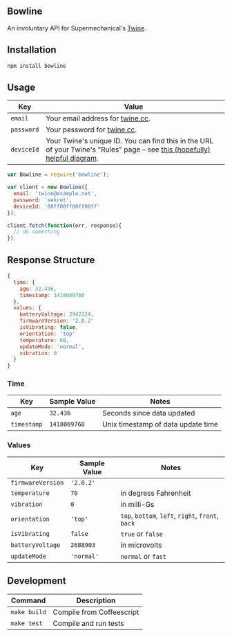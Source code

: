 Bowline
-------

An involuntary API for Supermechanical's [Twine][0].


## Installation

```bash
npm install bowline
```


## Usage

Key        | Value
---        | -----
`email`    | Your email address for [twine.cc][1].
`password` | Your password for [twine.cc][1].
`deviceId` | Your Twine's unique ID. You can find this in the URL of your Twine's "Rules" page – see [this (hopefully) helpful diagram][2].

[0]: http://supermechanical.com/twine/
[1]: https://twine.cc/login
[2]: http://cl.ly/TeNO/Screen_Shot_2014-01-30_at_12.40.48_PM.jpg

```javascript
var Bowline = require('bowline');

var client = new Bowline({
  email: 'twine@example.net',
  password: 'sekret',
  deviceId: '00ff00ff00ff00ff'
});

client.fetch(function(err, response){
  // do something
});
```


## Response Structure

```javascript
{
  time: {
    age: 32.436,
    timestamp: 1418069760
  },
  values: {
    batteryVoltage: 2942324,
    firmwareVersion: '2.0.2'
    isVibrating: false,
    orientation: 'top'
    temperature: 68,
    updateMode: 'normal',
    vibration: 0
  }
}
```

### Time

Key         | Sample Value | Notes
---         | ------------ | -----
`age`       | `32.436`     | Seconds since data updated
`timestamp` | `1418069760` | Unix timestamp of data update time

### Values

Key               | Sample Value | Notes
---               | ------------ | -----
`firmwareVersion` | `'2.0.2'`    |
`temperature`     | `70`         | in degress Fahrenheit
`vibration`       | `0`          | in milli-Gs
`orientation`     | `'top'`      | `top`, `bottom`, `left`, `right`, `front`, `back`
`isVibrating`     | `false`      | `true` or `false`
`batteryVoltage`  | `2688903`    | in microvolts
`updateMode`      | `'normal'`   | `normal` or `fast`


## Development

Command      | Description
-------      | ------------
`make build` | Compile from Coffeescript
`make test`  | Compile and run tests
